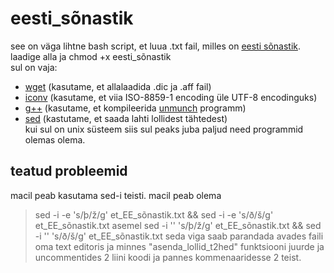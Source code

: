 # eesti_sõnastik
see on väga lihtne bash script, et luua .txt fail, milles on [eesti sõnastik](http://www.meso.ee/~jjpp/speller/). <br>
laadige alla ja chmod +x eesti_sõnastik <br>
sul on vaja: <br>
- [wget](https://en.wikipedia.org/wiki/Wget) (kasutame, et allalaadida .dic ja .aff fail)
- [iconv](https://en.wikipedia.org/wiki/Iconv) (kasutame, et viia ISO-8859-1 encoding üle UTF-8 encodinguks)
- [g++](https://gcc.gnu.org/) (kasutame, et kompileerida [unmunch](https://github.com/hunspell/hunspell/tree/master/src/tools) programm)
- [sed](https://en.wikipedia.org/wiki/Sed) (kastutame, et saada lahti lollidest tähtedest) <br>
kui sul on unix süsteem siis sul peaks juba paljud need programmid olemas olema. <br>
## teatud probleemid
macil peab kasutama sed-i teisti. macil peab olema 
> sed -i -e 's/þ/ž/g' et_EE_sõnastik.txt && sed -i -e 's/ð/š/g' et_EE_sõnastik.txt
asemel 
> sed -i '' 's/þ/ž/g' et_EE_sõnastik.txt && sed -i '' 's/ð/š/g' et_EE_sõnastik.txt
seda viga saab parandada avades faili oma text editoris ja minnes "asenda_lollid_t2hed" funktsiooni juurde ja uncommentides 2 liini koodi ja pannes kommenaaridesse 2 teist.
